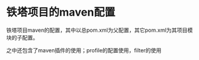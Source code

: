 
# 铁塔项目的maven配置

铁塔项目maven的配置，其中以总pom.xml为父配置，其它pom.xml为其项目模块的子配置。

之中还包含了maven插件的使用；profile的配置使用，filter的使用
